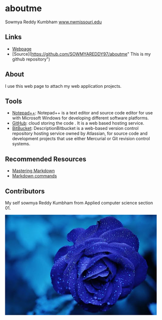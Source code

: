 # aboutme

Sowmya Reddy Kumbham
www.nwmissouri.edu
## Links

- [Webpage](https://sowmyareddy97.github.io/aboutme/ "This is about me Webpage")
- [Source](https://github.com/SOWMYAREDDY97/aboutme" This is my github repository")

## About

I use this web page to attach my web application projects.
## Tools

- [Notepad++](https://notepad-plus-plus.org/download/v7.6.2.html): Notepad++ is a text editor and source code editor for use with Microsoft Windows for developing different software platforms.
- [GitHub](https://github.com/): cloud storing the code . It is a web based hosting service.
- [BitBucket](https://bitbucket.org/product): DescriptionBitbucket is a web-based version control repository hosting service owned by Atlassian, for source code and development projects that use either Mercurial or Git revision control systems.

## Recommended Resources

- [Mastering Markdown](https://guides.github.com/features/mastering-markdown/ "Mastering Markdown")
- [Markdown commands](https://github.com/adam-p/markdown-here/wiki/Markdown-Cheatsheet "Markdown cheet sheet")

## Contributors

My self sowmya Reddy Kumbham from Applied computer science section 01.

![image](https://github.com/SOWMYAREDDY97/aboutme/raw/master/rose-bluerose-blooms-67636.jpeg)
